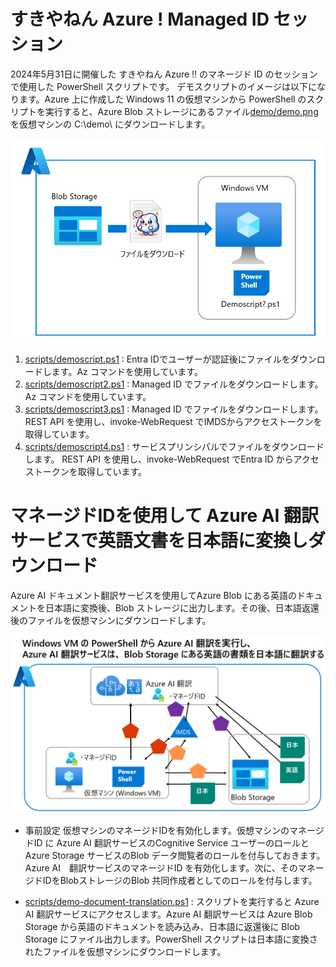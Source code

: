# すきやねん Azure ! Managed ID セッション

2024年5月31日に開催した すきやねん Azure !! のマネージド ID のセッションで使用した PowerShell スクリプトです。
デモスクリプトのイメージは以下になります。Azure 上に作成した Windows 11 の仮想マシンから PowerShell のスクリプトを実行すると、Azure Blob ストレージにあるファイル[demo/demo.png](/media/demo.png)を仮想マシンの C:\demo\ にダウンロードします。

![demoimage](/media/demo001.png)

1. [scripts/demoscript.ps1](scripts/demoscript.ps1)     : Entra IDでユーザーが認証後にファイルをダウンロードします。Az コマンドを使用しています。
1. [scripts/demoscript2.ps1](scripts/demoscript2.ps1)   : Managed ID でファイルをダウンロードします。 Az コマンドを使用しています。
1. [scripts/demoscript3.ps1](scripts/demoscript3.ps1)   : Managed ID でファイルをダウンロードします。 REST API を使用し、invoke-WebRequest でIMDSからアクセストークンを取得しています。
1. [scripts/demoscript4.ps1](scripts/demoscript4.ps1)   : サービスプリンシパルでファイルをダウンロードします。 REST API を使用し、invoke-WebRequest でEntra ID からアクセストークンを取得しています。

# マネージドIDを使用して Azure AI 翻訳サービスで英語文書を日本語に変換しダウンロード
Azure AI ドキュメント翻訳サービスを使用してAzure Blob にある英語のドキュメントを日本語に変換後、Blob ストレージに出力します。その後、日本語返還後のファイルを仮想マシンにダウンロードします。

![demoimage](/media/demo002.png)
- 事前設定
    仮想マシンのマネージドIDを有効化します。仮想マシンのマネージドID に Azure AI 翻訳サービスのCognitive Service ユーザーのロールとAzure Storage サービスのBlob データ閲覧者のロールを付与しておきます。
    Azure AI　翻訳サービスのマネージドID を有効化します。次に、そのマネージドIDをBlobストレージのBlob 共同作成者としてのロールを付与します。

- [scripts/demo-document-translation.ps1](scripts/dem-doument-translation.ps1)     : スクリプトを実行すると Azure AI 翻訳サービスにアクセスします。Azure AI 翻訳サービスは Azure Blob Storage から英語のドキュメントを読み込み、日本語に返還後に Blob Storage にファイル出力します。PowerShell スクリプトは日本語に変換されたファイルを仮想マシンにダウンロードします。
